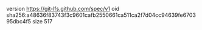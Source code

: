 version https://git-lfs.github.com/spec/v1
oid sha256:a48636f83743f3c9601cafb2550661ca511ca2f7d04cc94639fe670395dbc4f5
size 517
